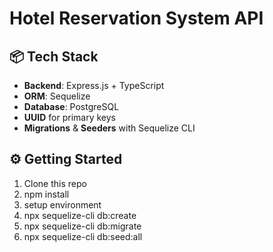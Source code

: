 # Hotel Reservation System API

## 📦 Tech Stack

- **Backend**: Express.js + TypeScript
- **ORM**: Sequelize
- **Database**: PostgreSQL
- **UUID** for primary keys
- **Migrations** & **Seeders** with Sequelize CLI

## ⚙️ Getting Started

1. Clone this repo
2. npm install
3. setup environment
4. npx sequelize-cli db:create
5. npx sequelize-cli db:migrate
6. npx sequelize-cli db:seed:all
